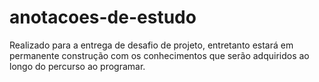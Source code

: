 # anotacoes-de-estudo
Realizado para a entrega de desafio de projeto, entretanto estará em permanente construção com os conhecimentos que serão adquiridos ao longo do percurso ao programar.
